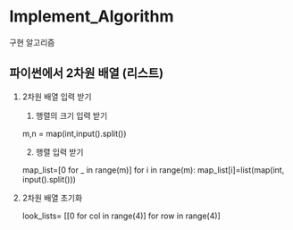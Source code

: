 # Implement_Algorithm

구현 알고리즘 

## 파이썬에서 2차원 배열 (리스트)

1. 2차원 배열 입력 받기

    1) 행렬의 크기 입력 받기 

    m,n = map(int,input().split())

    2) 행렬 입력 받기 

    map_list=[0 for _ in range(m)]
    for i in range(m):
        map_list[i]=list(map(int, input().split()))

2. 2차원 배열 초기화 

    look_lists= [[0 for col in range(4)] for row in range(4)]
